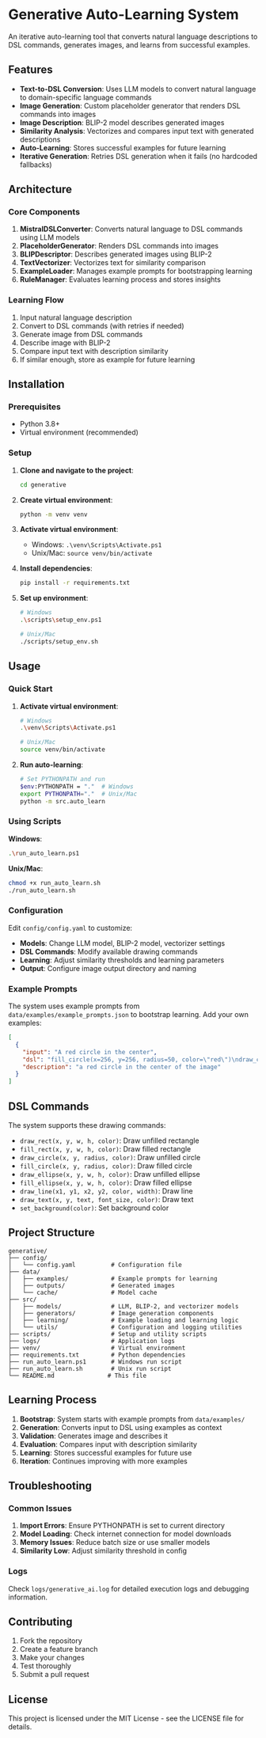 # Generative Auto-Learning System

An iterative auto-learning tool that converts natural language descriptions to DSL commands, generates images, and learns from successful examples.

## Features

- **Text-to-DSL Conversion**: Uses LLM models to convert natural language to domain-specific language commands
- **Image Generation**: Custom placeholder generator that renders DSL commands into images
- **Image Description**: BLIP-2 model describes generated images
- **Similarity Analysis**: Vectorizes and compares input text with generated descriptions
- **Auto-Learning**: Stores successful examples for future learning
- **Iterative Generation**: Retries DSL generation when it fails (no hardcoded fallbacks)

## Architecture

### Core Components

1. **MistralDSLConverter**: Converts natural language to DSL commands using LLM models
2. **PlaceholderGenerator**: Renders DSL commands into images
3. **BLIPDescriptor**: Describes generated images using BLIP-2
4. **TextVectorizer**: Vectorizes text for similarity comparison
5. **ExampleLoader**: Manages example prompts for bootstrapping learning
6. **RuleManager**: Evaluates learning process and stores insights

### Learning Flow

1. Input natural language description
2. Convert to DSL commands (with retries if needed)
3. Generate image from DSL commands
4. Describe image with BLIP-2
5. Compare input text with description similarity
6. If similar enough, store as example for future learning

## Installation

### Prerequisites

- Python 3.8+
- Virtual environment (recommended)

### Setup

1. **Clone and navigate to the project**:
   ```bash
   cd generative
   ```

2. **Create virtual environment**:
   ```bash
   python -m venv venv
   ```

3. **Activate virtual environment**:
   - Windows: `.\venv\Scripts\Activate.ps1`
   - Unix/Mac: `source venv/bin/activate`

4. **Install dependencies**:
   ```bash
   pip install -r requirements.txt
   ```

5. **Set up environment**:
   ```bash
   # Windows
   .\scripts\setup_env.ps1
   
   # Unix/Mac
   ./scripts/setup_env.sh
   ```

## Usage

### Quick Start

1. **Activate virtual environment**:
   ```bash
   # Windows
   .\venv\Scripts\Activate.ps1
   
   # Unix/Mac
   source venv/bin/activate
   ```

2. **Run auto-learning**:
   ```bash
   # Set PYTHONPATH and run
   $env:PYTHONPATH = "."  # Windows
   export PYTHONPATH="."  # Unix/Mac
   python -m src.auto_learn
   ```

### Using Scripts

**Windows**:
```bash
.\run_auto_learn.ps1
```

**Unix/Mac**:
```bash
chmod +x run_auto_learn.sh
./run_auto_learn.sh
```

### Configuration

Edit `config/config.yaml` to customize:

- **Models**: Change LLM model, BLIP-2 model, vectorizer settings
- **DSL Commands**: Modify available drawing commands
- **Learning**: Adjust similarity thresholds and learning parameters
- **Output**: Configure image output directory and naming

### Example Prompts

The system uses example prompts from `data/examples/example_prompts.json` to bootstrap learning. Add your own examples:

```json
[
  {
    "input": "A red circle in the center",
    "dsl": "fill_circle(x=256, y=256, radius=50, color=\"red\")\ndraw_circle(x=256, y=256, radius=50, color=\"black\")",
    "description": "a red circle in the center of the image"
  }
]
```

## DSL Commands

The system supports these drawing commands:

- `draw_rect(x, y, w, h, color)`: Draw unfilled rectangle
- `fill_rect(x, y, w, h, color)`: Draw filled rectangle
- `draw_circle(x, y, radius, color)`: Draw unfilled circle
- `fill_circle(x, y, radius, color)`: Draw filled circle
- `draw_ellipse(x, y, w, h, color)`: Draw unfilled ellipse
- `fill_ellipse(x, y, w, h, color)`: Draw filled ellipse
- `draw_line(x1, y1, x2, y2, color, width)`: Draw line
- `draw_text(x, y, text, font_size, color)`: Draw text
- `set_background(color)`: Set background color

## Project Structure

```
generative/
├── config/
│   └── config.yaml          # Configuration file
├── data/
│   ├── examples/            # Example prompts for learning
│   ├── outputs/             # Generated images
│   └── cache/               # Model cache
├── src/
│   ├── models/              # LLM, BLIP-2, and vectorizer models
│   ├── generators/          # Image generation components
│   ├── learning/            # Example loading and learning logic
│   └── utils/               # Configuration and logging utilities
├── scripts/                 # Setup and utility scripts
├── logs/                    # Application logs
├── venv/                    # Virtual environment
├── requirements.txt         # Python dependencies
├── run_auto_learn.ps1       # Windows run script
├── run_auto_learn.sh        # Unix run script
└── README.md               # This file
```

## Learning Process

1. **Bootstrap**: System starts with example prompts from `data/examples/`
2. **Generation**: Converts input to DSL using examples as context
3. **Validation**: Generates image and describes it
4. **Evaluation**: Compares input with description similarity
5. **Learning**: Stores successful examples for future use
6. **Iteration**: Continues improving with more examples

## Troubleshooting

### Common Issues

1. **Import Errors**: Ensure PYTHONPATH is set to current directory
2. **Model Loading**: Check internet connection for model downloads
3. **Memory Issues**: Reduce batch size or use smaller models
4. **Similarity Low**: Adjust similarity threshold in config

### Logs

Check `logs/generative_ai.log` for detailed execution logs and debugging information.

## Contributing

1. Fork the repository
2. Create a feature branch
3. Make your changes
4. Test thoroughly
5. Submit a pull request

## License

This project is licensed under the MIT License - see the LICENSE file for details. 